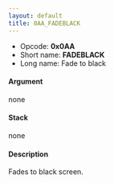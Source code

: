 ```yaml
---
layout: default
title: 0AA_FADEBLACK
---
```


-   Opcode: **0x0AA**
-   Short name: **FADEBLACK**
-   Long name: Fade to black

#### Argument

none

#### Stack

none

#### Description

Fades to black screen.
